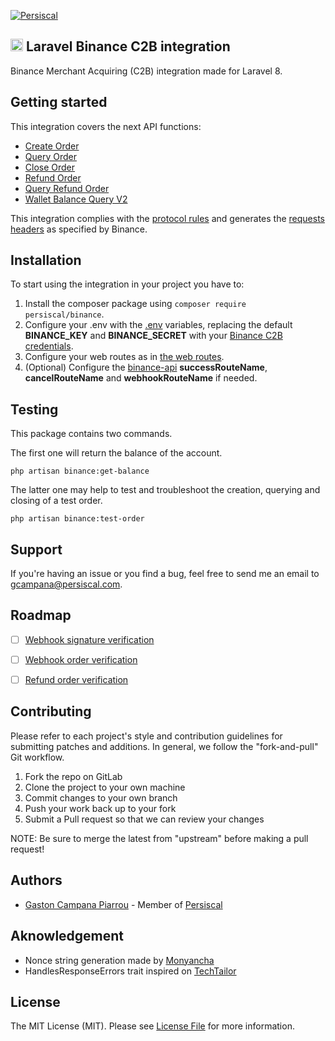 [![Persiscal](https://uploads-ssl.webflow.com/6261bc25231a0e9384ecec75/62c502efab21659e9c2d04af_logofirma_persiscal-p-500.png)](https://www.persiscal.com/)

<h2>
    <img src="https://upload.wikimedia.org/wikipedia/commons/thumb/f/fc/Binance-coin-bnb-logo.png/240px-Binance-coin-bnb-logo.png" alt="binance" width="20" height="20" />
    Laravel Binance C2B integration
</h2>
Binance Merchant Acquiring (C2B) integration made for Laravel 8.


## Getting started

This integration covers the next API functions:
- [Create Order](https://developers.binance.com/docs/binance-pay/api-order-create-v2)
- [Query Order](https://developers.binance.com/docs/binance-pay/api-order-query-v2)
- [Close Order](https://developers.binance.com/docs/binance-pay/api-order-close)
- [Refund Order](https://developers.binance.com/docs/binance-pay/api-order-refund)
- [Query Refund Order](https://developers.binance.com/docs/binance-pay/api-order-refund-query)
- [Wallet Balance Query V2](https://developers.binance.com/docs/binance-pay/api-balance-query-v2)

This integration complies with the [protocol rules](https://developers.binance.com/docs/binance-pay/api-common#protocol-rules) and generates the [requests headers](https://developers.binance.com/docs/binance-pay/api-common#request-header) as specified by Binance.

## Installation

To start using the integration in your project you have to:
1. Install the composer package using ```composer require persiscal/binance```.
2. Configure your .env with the [.env](/src/.env) variables, replacing the default **BINANCE_KEY** and **BINANCE_SECRET** with your [Binance C2B credentials](https://developers.binance.com/docs/binance-pay/authentication).
3. Configure your web routes as in [the web routes](src/routes/web.php).
4. (Optional) Configure the [binance-api](src/config/binance-api.php) **successRouteName**, **cancelRouteName** and **webhookRouteName** if needed.

## Testing

This package contains two commands.

The first one will return the balance of the account.

```
php artisan binance:get-balance
```


The latter one may help to test and troubleshoot the creation, querying and closing of a test order.

```
php artisan binance:test-order
```

## Support
If you're having an issue or you find a bug, feel free to send me an email to [gcampana@persiscal.com](mailto:gcampana@persiscal.com).

## Roadmap

- [ ]  [Webhook signature verification](https://developers.binance.com/docs/binance-pay/webhook-common#verify-the-signature)
- [ ] [Webhook order verification](https://developers.binance.com/docs/binance-pay/order-notification)
- [ ] [Refund order verification](https://developers.binance.com/docs/binance-pay/refund-order-notification)


## Contributing

Please refer to each project's style and contribution guidelines for submitting patches and additions. In general, we follow the "fork-and-pull" Git workflow.

1. Fork the repo on GitLab
2. Clone the project to your own machine
3. Commit changes to your own branch
4. Push your work back up to your fork
5. Submit a Pull request so that we can review your changes

NOTE: Be sure to merge the latest from "upstream" before making a pull request!

## Authors
- [Gaston Campana Piarrou](https://github.com/gcpiarrou) - Member of [Persiscal](https://www.persiscal.com/)

## Aknowledgement
- Nonce string generation made by [Monyancha](https://github.com/Monyancha/binance-pay-api-php-laravel-curl)
- HandlesResponseErrors trait inspired on [TechTailor](https://github.com/TechTailor/Laravel-Binance-Api)


## License
The MIT License (MIT). Please see [License File](https://gitlab.com/gastoncampana/laravel-binance-c2b/-/blob/main/LICENSE) for more information.

